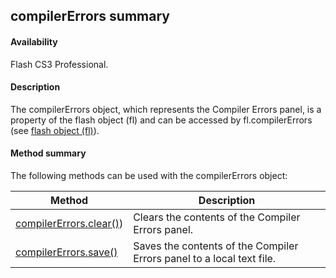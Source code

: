 ## compilerErrors summary

#### Availability

Flash CS3 Professional.

#### Description

The compilerErrors object, which represents the Compiler Errors panel, is a property of the flash object (fl) and can be accessed by fl.compilerErrors (see [flash object (fl)](#_bookmark447)).

#### Method summary

The following methods can be used with the compilerErrors object:

| **Method**                                        | **Description**                                                       |
|---------------------------------------------------|-----------------------------------------------------------------------|
| [compilerErrors.clear()](#!AdobeDocs/developers-animatesdk-docs/test/compilerErrors_object/compilerErrors.md)) | Clears the contents of the Compiler Errors panel.                     |
| [compilerErrors.save()](#!AdobeDocs/developers-animatesdk-docs/test/compilerErrors_object/compilerError1.md)             | Saves the contents of the Compiler Errors panel to a local text file. |

<span id="compilerErrors.clear()" class="anchor"></span>

